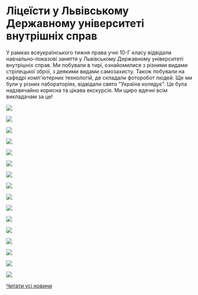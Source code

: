 # Ліцеїсти у Львівському Державному університеті внутрішніх справ

У рамках всеукраїнського тижня права учні 10-Г класу відвідали навчально-показові заняття у Львівському Державному університеті внутрішніх справ. Ми побували в тирі, ознайомилися з різними видами стрілецької зброї, з деякими видами самозахисту. Також побували на кафедрі комп'ютерних технологій, де складали фоторобот людей. Ще ми були у різних лабораторіях, відвідали свято "Україна колядує". Це була надзвичайно корисна та цікава екскурсія. Ми щиро вдячні всім викладачам за це!

![](/images/blog/ліцеїсти-у-львівському-державному-університеті-внутрішніх/10bzd.jpg)

![](/images/blog/ліцеїсти-у-львівському-державному-університеті-внутрішніх/11bzd.jpg)

![](/images/blog/ліцеїсти-у-львівському-державному-університеті-внутрішніх/12bzd.jpg)

![](/images/blog/ліцеїсти-у-львівському-державному-університеті-внутрішніх/13bzd.jpg)

![](/images/blog/ліцеїсти-у-львівському-державному-університеті-внутрішніх/14bzd.jpg)

![](/images/blog/ліцеїсти-у-львівському-державному-університеті-внутрішніх/15bzd.jpg)

![](/images/blog/ліцеїсти-у-львівському-державному-університеті-внутрішніх/16bzd.jpg)

![](/images/blog/ліцеїсти-у-львівському-державному-університеті-внутрішніх/1bzd.jpg)

![](/images/blog/ліцеїсти-у-львівському-державному-університеті-внутрішніх/2bzd.jpg)

![](/images/blog/ліцеїсти-у-львівському-державному-університеті-внутрішніх/3bzd.jpg)

![](/images/blog/ліцеїсти-у-львівському-державному-університеті-внутрішніх/4bzd.jpg)

![](/images/blog/ліцеїсти-у-львівському-державному-університеті-внутрішніх/5bzd.jpg)

![](/images/blog/ліцеїсти-у-львівському-державному-університеті-внутрішніх/6bzd.jpg)

![](/images/blog/ліцеїсти-у-львівському-державному-університеті-внутрішніх/7bzd.jpg)

![](/images/blog/ліцеїсти-у-львівському-державному-університеті-внутрішніх/8bzd.jpg)

![](/images/blog/ліцеїсти-у-львівському-державному-університеті-внутрішніх/9bzd.jpg)

[Читати усі новини](/news)
